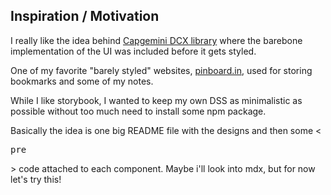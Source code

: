 ## Inspiration / Motivation

I really like the idea behind [Capgemini DCX library](https://6069a6f47f4b9f002171f8e1-ihpxseoaag.chromatic.com/?path=/story/dcxlibrary-introduction--page) where the barebone implementation of
the UI was included before it gets styled. 

One of my favorite "barely styled" websites, [pinboard.in](https://pinboard.in), used for storing bookmarks and some of my notes.

While I like storybook, I wanted to keep my own DSS as minimalistic as possible without too much need to install some npm package. 

Basically the idea is one big README file with the designs and then some &lt;<pre>pre</pre>&gt; code attached to each component. Maybe i'll look into mdx, but for now let's try this!
